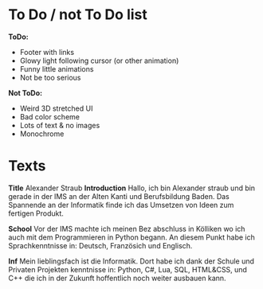 # To Do / not To Do list
**ToDo:**
 - Footer with links
 - Glowy light following cursor (or other animation)
 - Funny little animations
 - Not be too serious

 **Not ToDo:**
 - Weird 3D stretched UI
 - Bad color scheme
 - Lots of text & no images
 - Monochrome

# Texts
**Title**
Alexander Straub
**Introduction**
Hallo, ich bin Alexander straub und bin gerade in der IMS an der Alten Kanti und Berufsbildung Baden. Das Spannende an der Informatik finde ich das Umsetzen von Ideen zum fertigen Produkt. 

**School**
Vor der IMS machte ich meinen Bez abschluss in Kölliken wo ich auch mit dem Programmieren in Python begann. An diesem Punkt habe ich Sprachkenntnisse in: Deutsch, Französich und Englisch. 

**Inf**
Mein lieblingsfach ist die Informatik. Dort habe ich dank der Schule und Privaten Projekten kenntnisse in: Python, C#, Lua, SQL, HTML&CSS, und C++ die ich in der Zukunft hoffentlich noch weiter ausbauen kann.



